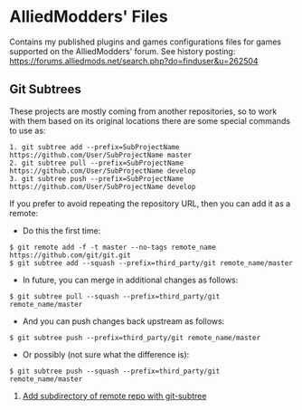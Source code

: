 AlliedModders' Files
=============================

Contains my published plugins and games configurations files for games supported on the 
AlliedModders' forum. See history posting: https://forums.alliedmods.net/search.php?do=finduser&u=262504



## Git Subtrees

These projects are mostly coming from another repositories, so to work with them based on its
original locations there are some special commands to use as:
```
1. git subtree add --prefix=SubProjectName https://github.com/User/SubProjectName master
2. git subtree pull --prefix=SubProjectName https://github.com/User/SubProjectName develop
3. git subtree push --prefix=SubProjectName https://github.com/User/SubProjectName develop
```

If you prefer to avoid repeating the repository URL, then you can add it as a remote:

* Do this the first time:
```
$ git remote add -f -t master --no-tags remote_name https://github.com/git/git.git
$ git subtree add --squash --prefix=third_party/git remote_name/master
```

* In future, you can merge in additional changes as follows:
```
$ git subtree pull --squash --prefix=third_party/git remote_name/master
```

* And you can push changes back upstream as follows:
```
$ git subtree push --prefix=third_party/git remote_name/master
```

* Or possibly (not sure what the difference is):
```
$ git subtree push --squash --prefix=third_party/git remote_name/master
```

1. [Add subdirectory of remote repo with git-subtree](http://stackoverflow.com/q/23937436/4934640)




